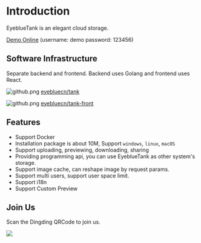 # Introduction

EyeblueTank is an elegant cloud storage.

[Demo Online](https://tank.eyeblue.cn) (username: demo password: 123456)

## Software Infrastructure
 
 Separate backend and frontend. Backend uses Golang and frontend uses React.
 
 ![](/github.png "github.png") [eyebluecn/tank](https://github.com/eyebluecn/tank)

 ![](/github.png "github.png") [eyebluecn/tank-front](https://github.com/eyebluecn/tank-front)

## Features

- Support Docker
- Installation package is about 10M, Support `windows`, `linux`, `macOS`
- Support uploading, previewing, downloading, sharing
- Providing programming api, you can use EyeblueTank as other system's storage.
- Support image cache, can reshape image by request params.
- Support multi users, support user space limit.
- Support i18n
- Support Custom Preview


## Join Us

Scan the Dingding QRCode to join us.

 ![](/dingding.jpg)


